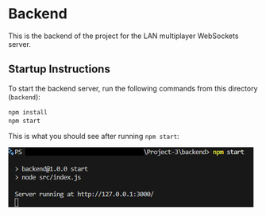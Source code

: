 # Backend

This is the backend of the project for the LAN multiplayer WebSockets server.

## Startup Instructions

<!-- TODO: Once we fully implement the backend, update these instructions -->

To start the backend server, run the following commands from this directory (`backend`):

```bash
npm install
npm start
```

This is what you should see after running `npm start`:

![Screenshot of a terminal after running the provided command(s)](../assets/images/backend_start.png)
